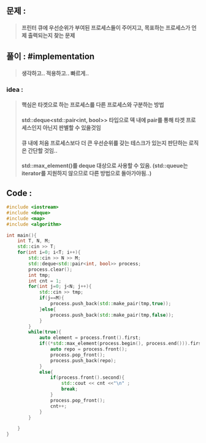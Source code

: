 ## 문제 : 
> #### 프린터 큐에 우선순위가 부여된 프로세스들이 주어지고, 목표하는 프로세스가 언제 출력되는지 찾는 문제

## 풀이 : #implementation
> #### 생각하고.. 적용하고.. 빠르게..

### idea :
> #### 핵심은 타겟으로 하는 프로세스를 다른 프로세스와 구분하는 방법
> #### std::deque<std::pair<int, bool>> 타입으로 덱 내에 pair를 통해 타겟 프로세스인지 아닌지 판별할 수 있을것임
> #### 큐 내에 처음 프로세스보다 더 큰 우선순위를 갖는 테스크가 있는지 판단하는 로직은 간단할 것임..
> #### std::max_element()를 deque 대상으로 사용할 수 있음. (std::queue는 iterator를 지원하지 않으므로 다른 방법으로 돌아가야됨..)

## Code :
```cpp
#include <iostream>
#include <deque>
#include <map>
#include <algorithm>

int main(){
    int T, N, M;
    std::cin >> T;
    for(int i=0; i<T; i++){
        std::cin >> N >> M;
        std::deque<std::pair<int, bool>> process;
        process.clear();
        int tmp;
        int cnt = 1;
        for(int j=0; j<N; j++){
            std::cin >> tmp;
            if(j==M){
                process.push_back(std::make_pair(tmp,true));
            }else{
                process.push_back(std::make_pair(tmp,false));
            }
        }
        while(true){
            auto element = process.front().first;
            if((*std::max_element(process.begin(), process.end())).first > element){
                auto repo = process.front();
                process.pop_front();
                process.push_back(repo);
            }
            else{
                if(process.front().second){
                    std::cout << cnt <<"\n" ;
                    break;
                }
                process.pop_front();
                cnt++;
            }
        }

    }
}
```
